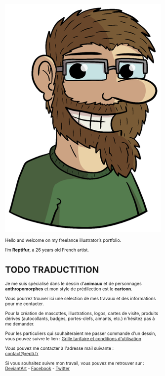 <img id="portrait" src="portrait.png" alt="portrait de Reptifur"/>

Hello and welcome on my freelance illustrator’s portfolio.

I’m **Reptifur**, a 26 years old French artist.

TODO TRADUCTITION
=================

Je me suis spécialisé dans le dessin d'**animaux** et de personnages **anthropomorphes**
et mon style de prédilection est le **cartoon**.

Vous pourrez trouver ici une selection de mes travaux et des informations pour me contacter.

Pour la création de mascottes, illustrations, logos, cartes de visite, produits dérivés (autocollants, badges, portes-clefs, aimants, etc.) n'hésitez pas à me demander.

Pour les particuliers qui souhaiteraient me passer commande d'un dessin, vous pouvez suivre le lien : [Grille tarifaire et conditions d'utilisation](/pricesheet.en.xhtml)

Vous pouvez me contacter à l'adresse mail suivante :  
[contact@repti.fr](mailto:contact@repti.fr)

Si vous souhaitez suivre mon travail, vous pouvez me retrouver sur :  
[DeviantArt](https://reptifur.deviantart.com) - [Facebook](https://www.facebook.com/reptifur) - [Twitter](https://twitter.com/Reptifur)
